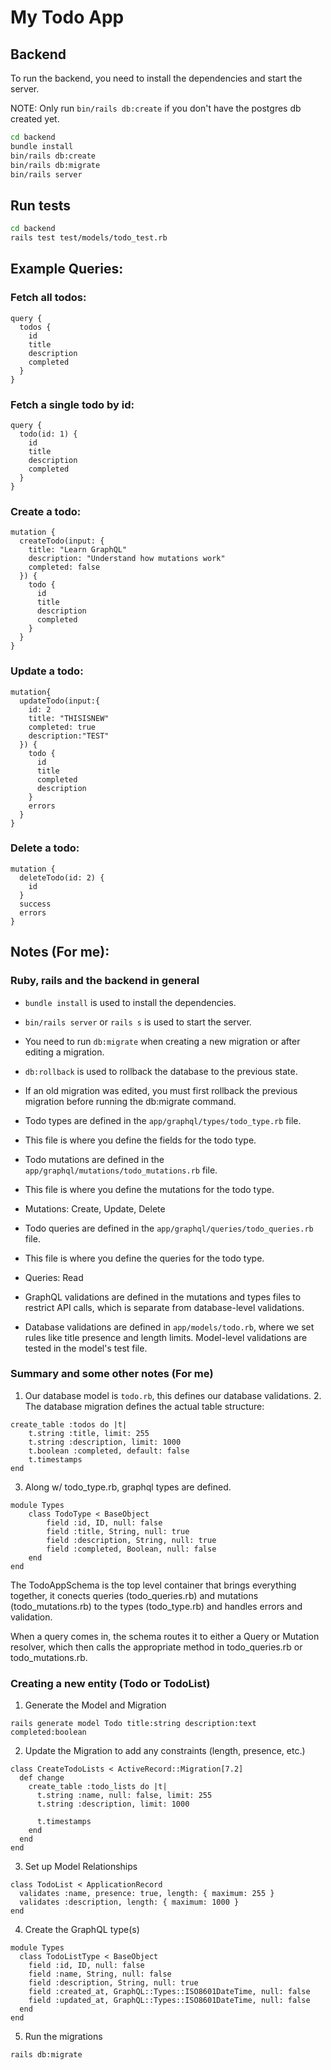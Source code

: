 # My Todo App

## Backend

To run the backend, you need to install the dependencies and start the server.

NOTE: Only run `bin/rails db:create` if you don't have the postgres db created yet.

```bash
cd backend
bundle install
bin/rails db:create
bin/rails db:migrate
bin/rails server
```

## Run tests

```bash
cd backend
rails test test/models/todo_test.rb
```

## Example Queries:

### Fetch all todos:

```
query {
  todos {
    id
    title
    description
    completed
  }
}
```

### Fetch a single todo by id:

```
query {
  todo(id: 1) {
    id
    title
    description
    completed
  }
}
```

### Create a todo:

```
mutation {
  createTodo(input: {
    title: "Learn GraphQL"
    description: "Understand how mutations work"
    completed: false
  }) {
    todo {
      id
      title
      description
      completed
    }
  }
}
```

### Update a todo:

```
mutation{
  updateTodo(input:{
    id: 2
    title: "THISISNEW"
    completed: true
    description:"TEST"
  }) {
    todo {
      id
      title
      completed
      description
    }
    errors
  }
}
```

### Delete a todo:

```
mutation {
  deleteTodo(id: 2) {
    id
  }
  success
  errors
}
```

## Notes (For me):

### Ruby, rails and the backend in general

- `bundle install` is used to install the dependencies.
- `bin/rails server` or `rails s` is used to start the server.
- You need to run `db:migrate` when creating a new migration or after editing a migration.
- `db:rollback` is used to rollback the database to the previous state.
- If an old migration was edited, you must first rollback the previous migration before running the db:migrate command.

- Todo types are defined in the `app/graphql/types/todo_type.rb` file.
- This file is where you define the fields for the todo type.

- Todo mutations are defined in the `app/graphql/mutations/todo_mutations.rb` file.
- This file is where you define the mutations for the todo type.
- Mutations: Create, Update, Delete

- Todo queries are defined in the `app/graphql/queries/todo_queries.rb` file.
- This file is where you define the queries for the todo type.
- Queries: Read

- GraphQL validations are defined in the mutations and types files to restrict API calls, which is separate from database-level validations.
- Database validations are defined in `app/models/todo.rb`, where we set rules like title presence and length limits. Model-level validations are tested in the model's test file.

### Summary and some other notes (For me)

1. Our database model is `todo.rb`, this defines our database validations. 2. The database migration defines the actual table structure:

```
create_table :todos do |t|
    t.string :title, limit: 255
    t.string :description, limit: 1000
    t.boolean :completed, default: false
    t.timestamps
end
```

3. Along w/ todo_type.rb, graphql types are defined.

```
module Types
    class TodoType < BaseObject
        field :id, ID, null: false
        field :title, String, null: true
        field :description, String, null: true
        field :completed, Boolean, null: false
    end
end
```

The TodoAppSchema is the top level container that brings everything together, it conects queries (todo_queries.rb) and mutations (todo_mutations.rb) to the types (todo_type.rb) and handles errors and validation.

When a query comes in, the schema routes it to either a Query or Mutation resolver, which then calls the appropriate method in todo_queries.rb or todo_mutations.rb.

### Creating a new entity (Todo or TodoList)

1. Generate the Model and Migration

```
rails generate model Todo title:string description:text completed:boolean
```

2. Update the Migration to add any constraints (length, presence, etc.)

```
class CreateTodoLists < ActiveRecord::Migration[7.2]
  def change
    create_table :todo_lists do |t|
      t.string :name, null: false, limit: 255
      t.string :description, limit: 1000

      t.timestamps
    end
  end
end
```

3. Set up Model Relationships

```
class TodoList < ApplicationRecord
  validates :name, presence: true, length: { maximum: 255 }
  validates :description, length: { maximum: 1000 }
end
```

4. Create the GraphQL type(s)

```
module Types
  class TodoListType < BaseObject
    field :id, ID, null: false
    field :name, String, null: false
    field :description, String, null: true
    field :created_at, GraphQL::Types::ISO8601DateTime, null: false
    field :updated_at, GraphQL::Types::ISO8601DateTime, null: false
  end
end
```

5. Run the migrations

```
rails db:migrate
```
